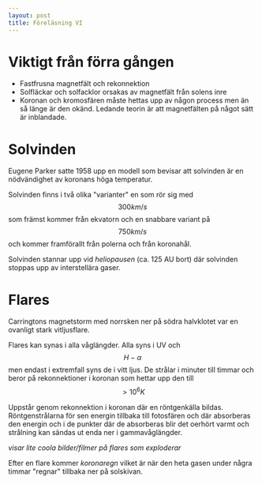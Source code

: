 ```yaml
---
layout: post
title: Föreläsning VI
---
```


# Viktigt från förra gången

* Fastfrusna magnetfält och rekonnektion
* Solfläckar och solfacklor orsakas av magnetfält från solens inre
* Koronan och kromosfären måste hettas upp av någon process men än så länge är den okänd. Ledande teorin är att magnetfälten på något sätt är inblandade.

# Solvinden

Eugene Parker satte 1958 upp en modell som bevisar att solvinden är en nödvändighet av koronans höga temperatur.

Solvinden finns i två olika "varianter" en som rör sig med $$300 km/s$$ som främst kommer från ekvatorn och en snabbare variant på $$750 km/s$$ och kommer framförallt från polerna och från koronahål.

Solvinden stannar upp vid _heliopausen_ (ca. 125 AU bort) där solvinden stoppas upp av interstellära gaser.

# Flares

Carringtons magnetstorm med norrsken ner på södra halvklotet var en ovanligt stark vitljusflare.

Flares kan synas i alla våglängder. Alla syns i UV och $$H-\alpha$$ men endast i extremfall syns de i vitt ljus. De strålar i minuter till timmar och beror på rekonnektioner i koronan som hettar upp den till $$> 10^6 K$$

Uppstår genom rekonnektion i koronan där en röntgenkälla bildas. Röntgenstrålarna för sen energin tillbaka till fotosfären och där absorberas den energin och i de punkter där de absorberas blir det oerhört varmt och strålning kan sändas ut enda ner i gammavåglängder.

_visar lite coola bilder/filmer på flares som exploderar_

Efter en flare kommer _koronaregn_ vilket är när den heta gasen under några timmar "regnar" tillbaka ner på solskivan.